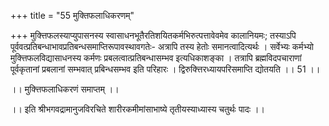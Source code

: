 +++
title = "55 मुक्तिफलाधिकरणम्"

+++
मुक्त्तिफलस्याप्युपासनस्य स्वासाधनभूतैरतिशयितकर्मभिरुत्पत्तावेवमेव कालानियमः; तस्याऽपि पूर्ववत्प्रतिबन्धाभावप्रतिबन्धसमाप्तिरूपावस्थावगतेः- अत्रापि तस्य हेतोः समानत्वादित्यर्थः । सर्वेभ्यः कर्मभ्यो मुक्त्तिफलविद्यासाधनस्य कर्मणः प्रबलत्वात्प्रतिबन्धासम्भव इत्यधिकाशङ्का । तत्रापि ब्रह्मविदपचाराणां पूर्वकृतानां प्रबलानां सम्भवात् प्रबिन्धसम्भव इति परिहारः । द्विरुक्त्तिरध्यायपरिसमाप्ति द्योतयति ।। 51 ।।

।। मुक्त्तिफलाधिकरणं समाप्तम् ।।

।। इति श्रीभगवद्रामानुजविरचिते शारीरकमीमांसाभाष्ये तृतीयस्याध्यास्य चतुर्थः पादः ।।